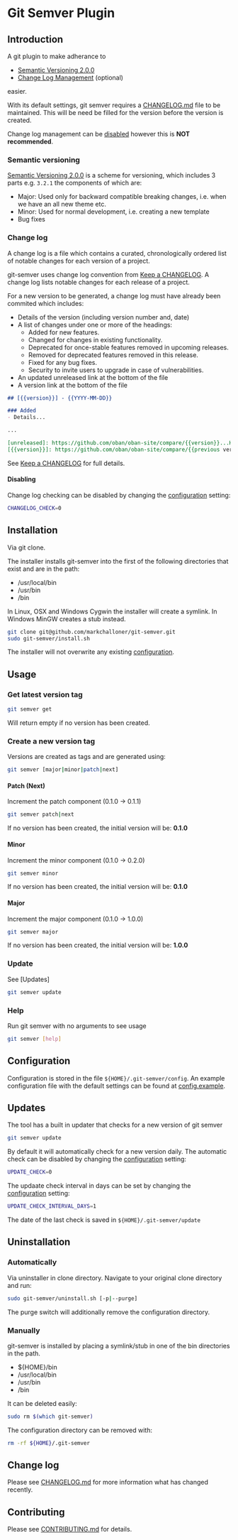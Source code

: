 # Git Semver Plugin

## Introduction

A git plugin to make adherance to

- [Semantic Versioning 2.0.0]
- [Change Log Management][Keep a CHANGELOG] (optional)

easier.

With its default settings, git semver requires a [CHANGELOG.md] file to be maintained. This will be need be filled for the version before the version is created.

Change log management can be [disabled](#disabling) however this is **NOT recommended**.

### Semantic versioning

[Semantic Versioning 2.0.0] is a scheme for versioning, which includes 3 parts e.g. ```3.2.1``` the components of which are:

  - Major: Used only for backward compatible breaking changes, i.e. when we have an all new theme etc.
  - Minor: Used for normal development, i.e. creating a new template
  - Bug fixes

### Change log

A change log is a file which contains a curated, chronologically ordered list of notable changes for each version of a project.

git-semver uses change log convention from [Keep a CHANGELOG](http://keepachangelog.com). A change log lists notable changes for each release of a project.

For a new version to be generated, a change log must have already been commited which includes:

- Details of the version (including version number and, date)
- A list of changes under one or more of the headings:
  - Added for new features.
  - Changed for changes in existing functionality.
  - Deprecated for once-stable features removed in upcoming releases.
  - Removed for deprecated features removed in this release.
  - Fixed for any bug fixes.
  - Security to invite users to upgrade in case of vulnerabilities.
- An updated unreleased link at the bottom of the file
- A version link at the bottom of the file

``` markdown
## [{{version}}] - {{YYYY-MM-DD}}

### Added
- Details...

...

[unreleased]: https://github.com/oban/oban-site/compare/{{version}}...HEAD
[{{version}}]: https://github.com/oban/oban-site/compare/{{previous version}}...{{version}}
```

See [Keep a CHANGELOG] for full details.

#### Disabling

Change log checking can be disabled by changing the [configuration](#configuration) setting:

``` bash
CHANGELOG_CHECK=0
```

## Installation

Via git clone.

The installer installs git-semver into the first of the following directories that exist and are in the path:

- /usr/local/bin
- /usr/bin
- /bin

In Linux, OSX and Windows Cygwin the installer will create a symlink. In Windows MinGW creates a stub instead.

``` bash
git clone git@github.com/markchalloner/git-semver.git
sudo git-semver/install.sh
```

The installer will not overwrite any existing [configuration](#configuration).

## Usage

### Get latest version tag

``` bash
git semver get
```

Will return empty if no version has been created.

### Create a new version tag

Versions are created as tags and are generated using:

``` bash
git semver [major|minor|patch|next]
```

#### Patch (Next)

Increment the patch component (0.1.0 -> 0.1.1)

``` bash
git semver patch|next
```

If no version has been created, the initial version will be: **0.1.0**

#### Minor

Increment the minor component (0.1.0 -> 0.2.0)

``` bash
git semver minor
```

If no version has been created, the initial version will be: **0.1.0**

#### Major

Increment the major component (0.1.0 -> 1.0.0)

``` bash
git semver major
```

If no version has been created, the initial version will be: **1.0.0**

### Update

See [Updates]

``` bash
git semver update
```

### Help

Run git semver with no arguments to see usage

``` bash
git semver [help]
```

## Configuration

Configuration is stored in the file `${HOME}/.git-semver/config`. An example configuration file with the default settings can be found at [config.example].

## Updates

The tool has a built in updater that checks for a new version of git semver

``` bash
git semver update
```

By default it will automatically check for a new version daily. The automatic check can be disabled by changing the [configuration](#configuration) setting:

``` bash
UPDATE_CHECK=0
```

The updaate check interval in days can be set by changing the [configuration](#configuration) setting:

``` bash
UPDATE_CHECK_INTERVAL_DAYS=1
```

The date of the last check is saved in `${HOME}/.git-semver/update`

## Uninstallation

### Automatically

Via uninstaller in clone directory. Navigate to your original clone directory and run:

``` bash
sudo git-semver/uninstall.sh [-p|--purge]
```

The purge switch will additionally remove the configuration directory.

### Manually

git-semver is installed by placing a symlink/stub in one of the bin directories in the path.

- ${HOME}/bin
- /usr/local/bin
- /usr/bin
- /bin

It can be deleted easily:

``` bash
sudo rm $(which git-semver)
```

The configuration directory can be removed with:

``` bash
rm -rf ${HOME}/.git-semver
```

## Change log

Please see [CHANGELOG.md] for more information what has changed recently.

## Contributing

Please see [CONTRIBUTING.md] for details.

[Semantic Versioning 2.0.0]: http://semver.org/spec/v2.0.0.html
[Change Log Management]: http://keepachangelog.com/
[Keep a CHANGELOG]: http://keepachangelog.com/
[CHANGELOG.md]: CHANGELOG.md
[CONTRIBUTING.md]: CONTRIBUTING.md
[config.example]: config.example
